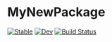 # MyNewPackage

[![Stable](https://img.shields.io/badge/docs-stable-blue.svg)](https://floswald.github.io/MyNewPackage.jl/stable/)
[![Dev](https://img.shields.io/badge/docs-dev-blue.svg)](https://floswald.github.io/MyNewPackage.jl/dev/)
[![Build Status](https://github.com/floswald/MyNewPackage.jl/actions/workflows/CI.yml/badge.svg?branch=main)](https://github.com/floswald/MyNewPackage.jl/actions/workflows/CI.yml?query=branch%3Amain)
